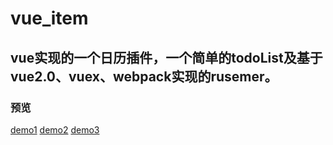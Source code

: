 # vue_item

## vue实现的一个日历插件，一个简单的todoList及基于vue2.0、vuex、webpack实现的rusemer。

### 预览
[demo1](https://huglulu.github.io/vue_item/todoList/) [demo2](https://huglulu.github.io/vue_item/vue-datepick/) [demo3](https://huglulu.github.io/vue_item/resumer/dist/#/)


